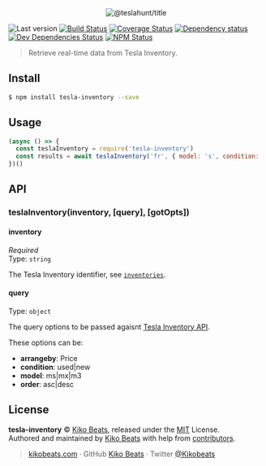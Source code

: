<div align="center">
  <img src="https://teslahunt.io/banner-red.png" alt="@teslahunt/title">
  <br>
</div>

![Last version](https://img.shields.io/github/tag/Kikobeats/tesla-inventory.svg?style=flat-square)
[![Build Status](https://img.shields.io/travis/com/teslahunt/tesla-inventory/master.svg?style=flat-square)](https://travis-ci.com/github/teslahunt/tesla-inventory)
[![Coverage Status](https://img.shields.io/coveralls/Kikobeats/tesla-inventory.svg?style=flat-square)](https://coveralls.io/github/Kikobeats/tesla-inventory)
[![Dependency status](https://img.shields.io/david/Kikobeats/tesla-inventory.svg?style=flat-square)](https://david-dm.org/Kikobeats/tesla-inventory)
[![Dev Dependencies Status](https://img.shields.io/david/dev/Kikobeats/tesla-inventory.svg?style=flat-square)](https://david-dm.org/Kikobeats/tesla-inventory#info=devDependencies)
[![NPM Status](https://img.shields.io/npm/dm/tesla-inventory.svg?style=flat-square)](https://www.npmjs.org/package/tesla-inventory)

> Retrieve real-time data from Tesla Inventory.

## Install

```bash
$ npm install tesla-inventory --save
```

## Usage

```js
(async () => {
  const teslaInventory = require('tesla-inventory')
  const results = await teslaInventory('fr', { model: 's', condition: 'used' })
})()
```

## API

### teslaInventory(inventory, [query], [gotOpts])

#### inventory

*Required*<br>
Type: `string`

The Tesla Inventory identifier, see [`inventories`](/inventories.js).

#### query

Type: `object`

The query options to be passed agaisnt [Tesla Inventory API](https://www.tesla.com/inventory/api/v1/inventory-results).

These options can be:

- **arrangeby**: Price
- **condition**: used|new
- **model**: ms|mx|m3
- **order**: asc|desc

## License

**tesla-inventory** © [Kiko Beats](https://kikobeats.com), released under the [MIT](https://github.com/Kikobeats/tesla-inventory/blob/master/LICENSE.md) License.<br>
Authored and maintained by [Kiko Beats](https://kikobeats.com) with help from [contributors](https://github.com/Kikobeats/tesla-inventory/contributors).

> [kikobeats.com](https://kikobeats.com) · GitHub [Kiko Beats](https://github.com/Kikobeats) · Twitter [@Kikobeats](https://twitter.com/Kikobeats)
